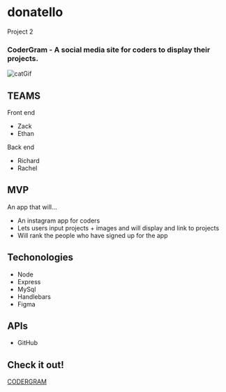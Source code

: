 # donatello
Project 2

### CoderGram - A social media site for coders to display their projects.
![catGif](https://i.imgur.com/ma34EFh.png)
## TEAMS
Front end
* Zack
* Ethan


Back end
* Richard
* Rachel


## MVP

An app that will...
* An instagram app for coders
* Lets users input projects + images and will display and link to projects
* Will rank the people who have signed up for the app


## Techonologies
* Node
* Express
* MySql
* Handlebars
* Figma


## APIs
* GitHub


## Check it out!
[CODERGRAM](https://coder-gram.herokuapp.com/)
